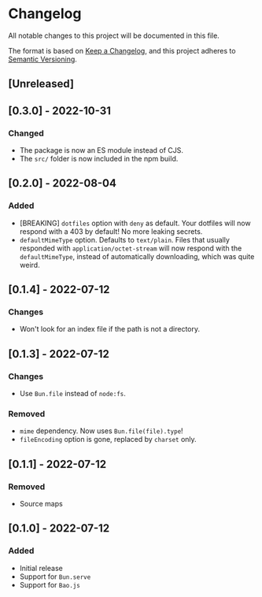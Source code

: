 # Changelog

All notable changes to this project will be documented in this file.

The format is based on [Keep a Changelog](https://keepachangelog.com/en/1.0.0/),
and this project adheres to [Semantic Versioning](https://semver.org/spec/v2.0.0.html).

## [Unreleased]

## [0.3.0] - 2022-10-31

### Changed

- The package is now an ES module instead of CJS.
- The `src/` folder is now included in the npm build.

## [0.2.0] - 2022-08-04

### Added

- [BREAKING] `dotfiles` option with `deny` as default. Your dotfiles will now respond with a 403 by default! No more leaking secrets.
- `defaultMimeType` option. Defaults to `text/plain`. Files that usually responded with `application/octet-stream` will now respond with the `defaultMimeType`, instead of automatically downloading, which was quite weird.

## [0.1.4] - 2022-07-12

### Changes

- Won't look for an index file if the path is not a directory.

## [0.1.3] - 2022-07-12

### Changes

- Use `Bun.file` instead of `node:fs`.

### Removed

- `mime` dependency. Now uses `Bun.file(file).type`!
- `fileEncoding` option is gone, replaced by `charset` only.

## [0.1.1] - 2022-07-12

### Removed

- Source maps

## [0.1.0] - 2022-07-12

### Added

- Initial release
- Support for `Bun.serve`
- Support for `Bao.js`
